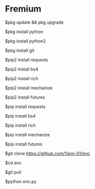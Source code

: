 # Fremium

$pkg update && pkg upgrade

$pkg install python

$pkg install python2

$pkg install git

$pip2 install requests

$pip2 install bs4

$pip2 install rich

$pip2 install mechanize

$pip2 install futures

$pip install requests

$pip install bs4

$pip install rich

$pip install mechanize

$pip install futures

$git clone https://github.com/Yann-01/enc

$cd enc

$git pull

$python enc.py
